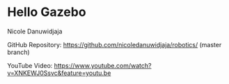# Hello Gazebo

Nicole Danuwidjaja

GitHub Repository: https://github.com/nicoledanuwidjaja/robotics/ (master branch) 

YouTube Video: https://www.youtube.com/watch?v=XNKEWJ0Ssvc&feature=youtu.be

